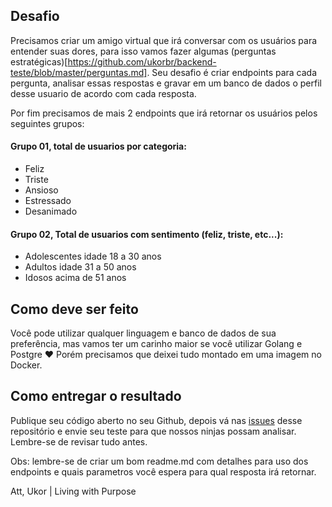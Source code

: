 ## Desafio
Precisamos criar um amigo virtual que irá conversar com os usuários para entender suas dores, para isso vamos fazer algumas (perguntas estratégicas)[https://github.com/ukorbr/backend-teste/blob/master/perguntas.md]. Seu desafio é criar endpoints para cada pergunta, analisar essas respostas e gravar em um banco de dados o perfil desse usuario de acordo com cada resposta.

Por fim precisamos de mais 2 endpoints que irá retornar os usuários pelos seguintes grupos:

#### Grupo 01, total de usuarios por categoria:
- Feliz
- Triste
- Ansioso
- Estressado
- Desanimado

#### Grupo 02, Total de usuarios com sentimento (feliz, triste, etc...):
- Adolescentes idade 18 a 30 anos
- Adultos idade 31 a 50 anos
- Idosos acima de 51 anos

## Como deve ser feito
Você pode utilizar qualquer linguagem e banco de dados de sua preferência, mas vamos ter um carinho maior se você utilizar Golang e Postgre ❤️ Porém precisamos que deixei tudo montado em uma imagem no Docker. 

## Como entregar o resultado
Publique seu código aberto no seu Github, depois vá nas [issues](https://github.com/ukorbr/backend-teste/issues) desse repositório e envie seu teste para que nossos ninjas possam analisar. Lembre-se de revisar tudo antes.

Obs: lembre-se de criar um bom readme.md com detalhes para uso dos endpoints e quais parametros você espera para qual resposta irá retornar.

Att,
Ukor | Living with Purpose
